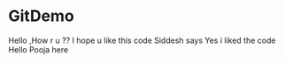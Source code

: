 # GitDemo
Hello ,How r u ??
I hope u like this code
Siddesh says Yes i liked the code
Hello
Pooja here